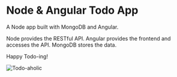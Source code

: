 # Node & Angular Todo App

A Node app built with MongoDB and Angular.

Node provides the RESTful API.
Angular provides the frontend and accesses the API. 
MongoDB stores the data.

Happy Todo-ing!

![Todo-aholic](http://i.imgur.com/ikyqgrn.png)
